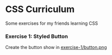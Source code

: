 # CSS Curriculum

Some exercises for my friends learning CSS

### Exercise 1: Styled Button
Create the button show in [exercise-1/button.png](https://github.com/hellerbenjamin/css-curriculum/blob/main/exercise-1/button.png)
